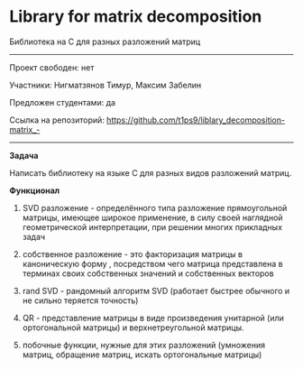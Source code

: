 # Library for matrix decomposition

Библиотека на С для разных разложений матриц

---

Проект свободен: нет

Участники: Нигматзянов Тимур, Максим Забелин

Предложен студентами: да

Ссылка на репозиторий: https://github.com/t1ps9/liblary_decomposition-matrix_-

---


**Задача**

Написать библиотеку на языке С для разных видов разложений матриц.


**Функционал**


1) SVD разложение - определённого типа разложение прямоугольной матрицы, имеющее широкое применение, в силу своей наглядной геометрической интерпретации, при решении многих прикладных задач

2) собственное разложение - это факторизация матрицы в каноническую форму , посредством чего матрица представлена ​​в терминах своих собственных значений и собственных векторов

3) rand SVD - рандомный алгоритм SVD (работает быстрее обычного и не сильно теряется точность)

4) QR - представление матрицы в виде произведения унитарной (или ортогональной матрицы) и верхнетреугольной матрицы.

5) побочные функции, нужные для этих разложений (умножения матриц, обращение матриц, искать ортогональные матрицы)

